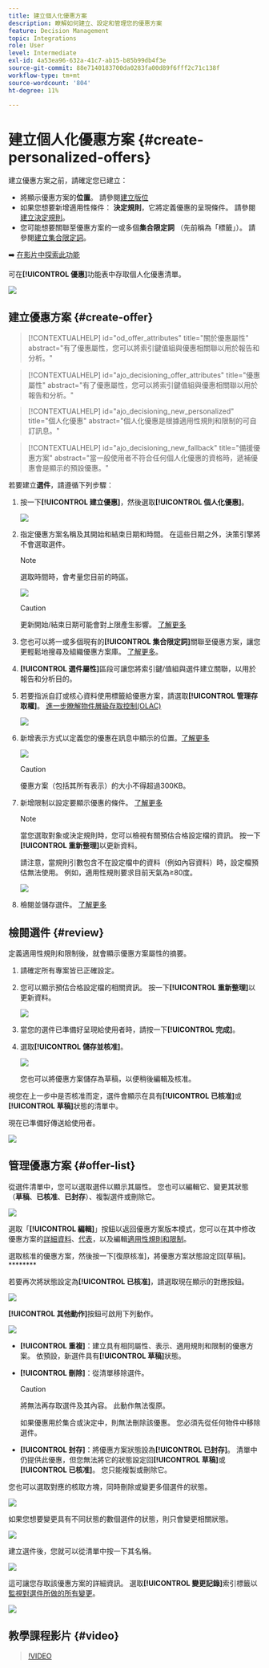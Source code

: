 ```yaml
---
title: 建立個人化優惠方案
description: 瞭解如何建立、設定和管理您的優惠方案
feature: Decision Management
topic: Integrations
role: User
level: Intermediate
exl-id: 4a53ea96-632a-41c7-ab15-b85b99db4f3e
source-git-commit: 88e7140183700da0283fa00d89f6fff2c71c138f
workflow-type: tm+mt
source-wordcount: '804'
ht-degree: 11%

---
```


# 建立個人化優惠方案 {#create-personalized-offers}

建立優惠方案之前，請確定您已建立：

* 將顯示優惠方案的&#x200B;**位置**。 請參閱[建立版位](../offer-library/creating-placements.md)
* 如果您想要新增適用性條件： **決定規則**，它將定義優惠的呈現條件。 請參閱[建立決定規則](../offer-library/creating-decision-rules.md)。
* 您可能想要關聯至優惠方案的一或多個&#x200B;**集合限定詞** （先前稱為「標籤」）。 請參閱[建立集合限定詞](../offer-library/creating-tags.md)。

➡️ [在影片中探索此功能](#video)

可在&#x200B;**[!UICONTROL 優惠]**&#x200B;功能表中存取個人化優惠清單。

![](../assets/offers_list.png)

## 建立優惠方案 {#create-offer}

>[!CONTEXTUALHELP]
>id="od_offer_attributes"
>title="關於優惠屬性"
>abstract="有了優惠屬性，您可以將索引鍵值組與優惠相關聯以用於報告和分析。"

>[!CONTEXTUALHELP]
>id="ajo_decisioning_offer_attributes"
>title="優惠屬性"
>abstract="有了優惠屬性，您可以將索引鍵值組與優惠相關聯以用於報告和分析。"

>[!CONTEXTUALHELP]
>id="ajo_decisioning_new_personalized"
>title="個人化優惠"
>abstract="個人化優惠是根據適用性規則和限制的可自訂訊息。"

>[!CONTEXTUALHELP]
>id="ajo_decisioning_new_fallback"
>title="備援優惠方案"
>abstract="當一般使用者不符合任何個人化優惠的資格時，遞補優惠會是顯示的預設優惠。"

若要建立&#x200B;**選件**，請遵循下列步驟：

1. 按一下&#x200B;**[!UICONTROL 建立優惠]**，然後選取&#x200B;**[!UICONTROL 個人化優惠]**。

   ![](../assets/create_offer.png)

1. 指定優惠方案名稱及其開始和結束日期和時間。 在這些日期之外，決策引擎將不會選取選件。

   >[!NOTE]
   >
   >選取時間時，會考量您目前的時區。

   ![](../assets/offer_details.png)

   >[!CAUTION]
   >
   >更新開始/結束日期可能會對上限產生影響。 [了解更多](add-constraints.md#capping-change-date)

1. 您也可以將一或多個現有的&#x200B;**[!UICONTROL 集合限定詞]**&#x200B;關聯至優惠方案，讓您更輕鬆地搜尋及組織優惠方案庫。 [了解更多](creating-tags.md)。

1. **[!UICONTROL 選件屬性]**&#x200B;區段可讓您將索引鍵/值組與選件建立關聯，以用於報告和分析目的。

1. 若要指派自訂或核心資料使用標籤給優惠方案，請選取&#x200B;**[!UICONTROL 管理存取權]**。 [進一步瞭解物件層級存取控制(OLAC)](../../administration/object-based-access.md)

   ![](../assets/offer_manage-access.png)

1. 新增表示方式以定義您的優惠在訊息中顯示的位置。[了解更多](add-representations.md)

   ![](../assets/channel-placement.png)

   >[!CAUTION]
   >
   >優惠方案（包括其所有表示）的大小不得超過300KB。

1. 新增限制以設定要顯示優惠的條件。 [了解更多](add-constraints.md)

   >[!NOTE]
   >
   >當您選取對象或決定規則時，您可以檢視有關預估合格設定檔的資訊。 按一下&#x200B;**[!UICONTROL 重新整理]**&#x200B;以更新資料。
   >
   >請注意，當規則引數包含不在設定檔中的資料（例如內容資料）時，設定檔預估無法使用。 例如，適用性規則要求目前天氣為≥80度。

   ![](../assets/offer-constraints-example.png)

1. 檢閱並儲存選件。 [了解更多](#review)

## 檢閱選件 {#review}

定義適用性規則和限制後，就會顯示優惠方案屬性的摘要。

1. 請確定所有專案皆已正確設定。

1. 您可以顯示預估合格設定檔的相關資訊。 按一下&#x200B;**[!UICONTROL 重新整理]**&#x200B;以更新資料。

   ![](../assets/offer-summary-estimate.png)

1. 當您的選件已準備好呈現給使用者時，請按一下&#x200B;**[!UICONTROL 完成]**。

1. 選取&#x200B;**[!UICONTROL 儲存並核准]**。

   ![](../assets/offer_review.png)

   您也可以將優惠方案儲存為草稿，以便稍後編輯及核准。

視您在上一步中是否核准而定，選件會顯示在具有&#x200B;**[!UICONTROL 已核准]**&#x200B;或&#x200B;**[!UICONTROL 草稿]**&#x200B;狀態的清單中。

現在已準備好傳送給使用者。

![](../assets/offer_created.png)

## 管理優惠方案 {#offer-list}

從選件清單中，您可以選取選件以顯示其屬性。 您也可以編輯它、變更其狀態（**草稿**、**已核准**、**已封存**）、複製選件或刪除它。

![](../assets/offer_created.png)

選取「**[!UICONTROL 編輯]**」按鈕以返回優惠方案版本模式，您可以在其中修改優惠方案的[詳細資料](#create-offer)、[代表](#representations)，以及編輯[適用性規則和限制](#eligibility)。

選取核准的優惠方案，然後按一下[復原核准]，將優惠方案狀態設定回[草稿]。********

若要再次將狀態設定為&#x200B;**[!UICONTROL 已核准]**，請選取現在顯示的對應按鈕。

![](../assets/offer_approve.png)

**[!UICONTROL 其他動作]**&#x200B;按鈕可啟用下列動作。

![](../assets/offer_more-actions.png)

* **[!UICONTROL 重複]**：建立具有相同屬性、表示、適用規則和限制的優惠方案。 依預設，新選件具有&#x200B;**[!UICONTROL 草稿]**&#x200B;狀態。
* **[!UICONTROL 刪除]**：從清單移除選件。

  >[!CAUTION]
  >
  >將無法再存取選件及其內容。 此動作無法復原。
  >
  >如果優惠用於集合或決定中，則無法刪除該優惠。 您必須先從任何物件中移除選件。

* **[!UICONTROL 封存]**：將優惠方案狀態設為&#x200B;**[!UICONTROL 已封存]**。 清單中仍提供此優惠，但您無法將它的狀態設定回&#x200B;**[!UICONTROL 草稿]**&#x200B;或&#x200B;**[!UICONTROL 已核准]**。 您只能複製或刪除它。

您也可以選取對應的核取方塊，同時刪除或變更多個選件的狀態。

![](../assets/offer_multiple-selection.png)

如果您想要變更具有不同狀態的數個選件的狀態，則只會變更相關狀態。

![](../assets/offer_change-status.png)

建立選件後，您就可以從清單中按一下其名稱。

![](../assets/offer_click-name.png)

這可讓您存取該優惠方案的詳細資訊。 選取&#x200B;**[!UICONTROL 變更記錄]**&#x200B;索引標籤以[監視對選件所做的所有變更](../get-started/user-interface.md#monitoring-changes)。

![](../assets/offer_information.png)

## 教學課程影片 {#video}

>[!VIDEO](https://video.tv.adobe.com/v/329375?quality=12)
